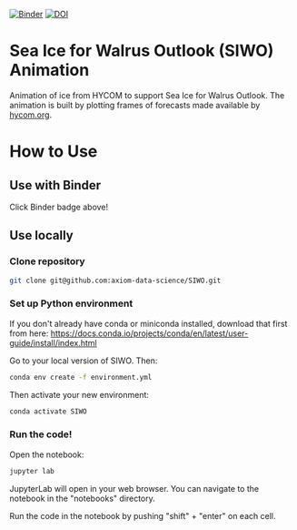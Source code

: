 [![Binder](https://mybinder.org/badge_logo.svg)](https://mybinder.org/v2/gh/axiom-data-science/SIWO/HEAD?labpath=notebooks%2Fsiwo_ice_animation.ipynb)
[![DOI](https://zenodo.org/badge/471536766.svg)](https://zenodo.org/badge/latestdoi/471536766)

# Sea Ice for Walrus Outlook (SIWO) Animation
Animation of ice from HYCOM to support Sea Ice for Walrus Outlook. The animation is built by plotting frames of forecasts made available by [hycom.org](https://www.hycom.org/).

# How to Use

## Use with Binder

Click Binder badge above!

## Use locally

### Clone repository

``` bash
git clone git@github.com:axiom-data-science/SIWO.git
```

### Set up Python environment

If you don't already have conda or miniconda installed, download that first from here: https://docs.conda.io/projects/conda/en/latest/user-guide/install/index.html

Go to your local version of SIWO. Then:
``` bash
conda env create -f environment.yml
```

Then activate your new environment:
``` bash
conda activate SIWO
```


### Run the code!

Open the notebook:
``` bash
jupyter lab
```

JupyterLab will open in your web browser. You can navigate to the notebook in the "notebooks" directory.

Run the code in the notebook by pushing "shift" + "enter" on each cell.
